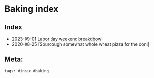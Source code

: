 # Baking index


## Index

- 2023-09-01 [Labor day weekend breakdbowl](../293)
- 2020-08-25 [Sourdough somewhat whole wheat pizza for the ooni]

## Meta:

    tags: #index #baking
